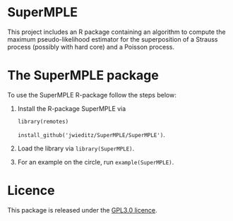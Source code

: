 # SuperMPLE

This project includes an R package containing an algorithm to compute the maximum pseudo-likelihood estimator for the superposition of a Strauss process (possibly with hard core) and a Poisson process. 

# The SuperMPLE package

To use the SuperMPLE R-package follow the steps below:

1. Install the R-package SuperMPLE via

	`library(remotes)`

	`install_github('jwieditz/SuperMPLE/SuperMPLE')`.
2. Load the library via `library(SuperMPLE)`.
3. For an example on the circle, run `example(SuperMPLE)`.

# Licence

This package is released under the [GPL3.0 licence](https://github.com/jwieditz/SuperMPLE/license).
